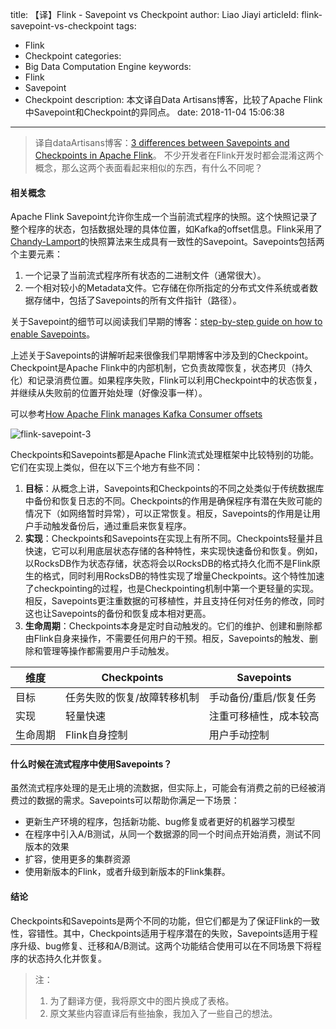 title: 【译】Flink - Savepoint vs Checkpoint
author: Liao Jiayi
articleId: flink-savepoint-vs-checkpoint
tags:
  - Flink
  - Checkpoint
categories:
  - Big Data Computation Engine
keywords:
  - Flink
  - Savepoint
  - Checkpoint
description: 本文译自Data Artisans博客，比较了Apache Flink中Savepoint和Checkpoint的异同点。
date: 2018-11-04 15:06:38
---
> 译自dataArtisans博客：[3 differences between Savepoints and Checkpoints in Apache Flink](https://data-artisans.com/blog/differences-between-savepoints-and-checkpoints-in-flink)。
> 不少开发者在Flink开发时都会混淆这两个概念，那么这两个表面看起来相似的东西，有什么不同呢？

#### 相关概念
Apache Flink Savepoint允许你生成一个当前流式程序的快照。这个快照记录了整个程序的状态，包括数据处理的具体位置，如Kafka的offset信息。Flink采用了[Chandy-Lamport](https://en.wikipedia.org/wiki/Chandy-Lamport_algorithm)的快照算法来生成具有一致性的Savepoint。Savepoints包括两个主要元素：

1. 一个记录了当前流式程序所有状态的二进制文件（通常很大）。
2. 一个相对较小的Metadata文件。它存储在你所指定的分布式文件系统或者数据存储中，包括了Savepoints的所有文件指针（路径）。

关于Savepoint的细节可以阅读我们早期的博客：[step-by-step guide on how to enable Savepoints](https://data-artisans.com/blog/turning-back-time-savepoints)。  

上述关于Savepoints的讲解听起来很像我们早期博客中涉及到的Checkpoint。Checkpoint是Apache Flink中的内部机制，它负责故障恢复，状态拷贝（持久化）和记录消费位置。如果程序失败，Flink可以利用Checkpoint中的状态恢复，并继续从失败前的位置开始处理（好像没事一样）。  

可以参考[How Apache Flink manages Kafka Consumer offsets](https://data-artisans.com/blog/how-apache-flink-manages-kafka-consumer-offsets)

![flink-savepoint-3][1]


Checkpoints和Savepoints都是Apache Flink流式处理框架中比较特别的功能。它们在实现上类似，但在以下三个地方有些不同：

1. **目标**：从概念上讲，Savepoints和Checkpoints的不同之处类似于传统数据库中备份和恢复日志的不同。Checkpoints的作用是确保程序有潜在失败可能的情况下（如网络暂时异常），可以正常恢复。相反，Savepoints的作用是让用户手动触发备份后，通过重启来恢复程序。
2. **实现**：Checkpoints和Savepoints在实现上有所不同。Checkpoints轻量并且快速，它可以利用底层状态存储的各种特性，来实现快速备份和恢复。例如，以RocksDB作为状态存储，状态将会以RocksDB的格式持久化而不是Flink原生的格式，同时利用RocksDB的特性实现了增量Checkpoints。这个特性加速了checkpointing的过程，也是Checkpointing机制中第一个更轻量的实现。相反，Savepoints更注重数据的可移植性，并且支持任何对任务的修改，同时这也让Savepoints的备份和恢复成本相对更高。
3. **生命周期**：Checkpoints本身是定时自动触发的。它们的维护、创建和删除都由Flink自身来操作，不需要任何用户的干预。相反，Savepoints的触发、删除和管理等操作都需要用户手动触发。

| 维度 | Checkpoints | Savepoints |
| - | - | - |
| 目标 | 任务失败的恢复/故障转移机制 | 手动备份/重启/恢复任务 |
| 实现 | 轻量快速 | 注重可移植性，成本较高 |
| 生命周期 | Flink自身控制 | 用户手动控制 |

#### 什么时候在流式程序中使用Savepoints？
虽然流式程序处理的是无止境的流数据，但实际上，可能会有消费之前的已经被消费过的数据的需求。Savepoints可以帮助你满足一下场景：

* 更新生产环境的程序，包括新功能、bug修复或者更好的机器学习模型
* 在程序中引入A/B测试，从同一个数据源的同一个时间点开始消费，测试不同版本的效果
* 扩容，使用更多的集群资源
* 使用新版本的Flink，或者升级到新版本的Flink集群。

#### 结论
Checkpoints和Savepoints是两个不同的功能，但它们都是为了保证Flink的一致性，容错性。其中，Checkpoints适用于程序潜在的失败，Savepoints适用于程序升级、bug修复、迁移和A/B测试。这两个功能结合使用可以在不同场景下将程序的状态持久化并恢复。  


> 注：
> 1. 为了翻译方便，我将原文中的图片换成了表格。
> 2. 原文某些内容直译后有些抽象，我加入了一些自己的想法。

  [1]: http://www.liaojiayi.com/assets/flink-savepoint-3.png
